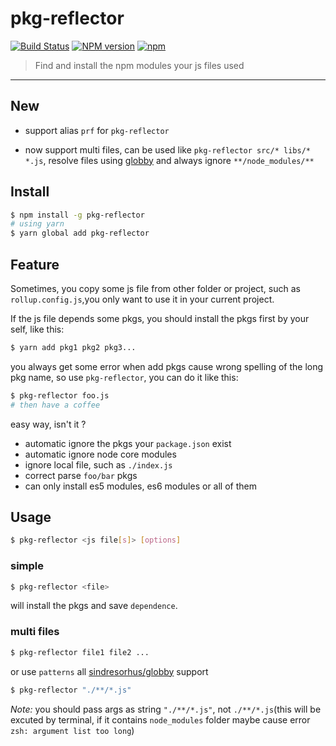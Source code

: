 # pkg-reflector 

[![Build Status](https://img.shields.io/circleci/project/zcong1993/pkg-reflector/master.svg?style=flat)](https://circleci.com/gh/zcong1993/pkg-reflector) [![NPM version](https://img.shields.io/npm/v/pkg-reflector.svg?style=flat-square)](https://npmjs.com/package/pkg-reflector) [![npm](https://img.shields.io/npm/dm/pkg-reflector.svg)](https://www.npmjs.com/package/pkg-reflector)

> Find and install the npm modules your js files used


---

## New

- support alias `prf` for `pkg-reflector`

- now support multi files, can be used like `pkg-reflector src/* libs/* *.js`, resolve files using [globby](https://github.com/sindresorhus/globby) and always ignore `**/node_modules/**`

## Install

```sh
$ npm install -g pkg-reflector
# using yarn
$ yarn global add pkg-reflector
```

## Feature

Sometimes, you copy some js file from other folder or project, such as `rollup.config.js`,you only want to use it in your current project.

If the js file depends some pkgs, you should install the pkgs first by your self, like this:

```sh
$ yarn add pkg1 pkg2 pkg3...
```

you always get some error when add pkgs cause wrong spelling of the long pkg name, so use `pkg-reflector`, you can do it like this:

```sh
$ pkg-reflector foo.js
# then have a coffee
```

easy way, isn't it ?

- automatic ignore the pkgs your `package.json` exist
- automatic ignore node core modules
- ignore local file, such as `./index.js`
- correct parse `foo/bar` pkgs
- can only install es5 modules, es6 modules or all of them

## Usage
```sh
$ pkg-reflector <js file[s]> [options]
```

### simple
```sh
$ pkg-reflector <file>
```


will install the pkgs and save `dependence`.

### multi files

```sh
$ pkg-reflector file1 file2 ...
```

or use `patterns` all [sindresorhus/globby](https://github.com/sindresorhus/globby) support

```sh
$ pkg-reflector "./**/*.js" 
```
*Note:* you should pass args as string `"./**/*.js"`, not `./**/*.js`(this will be excuted by terminal, if it contains `node_modules` folder maybe cause error `zsh: argument list too long`)
